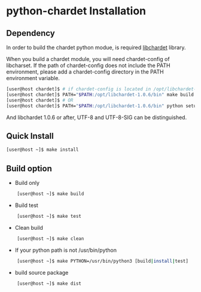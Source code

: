 python-chardet Installation
===

## Dependency

In order to build the chardet python modue, is required [libchardet](https://github.com/Joungkyun/libchardet) library.

When you build a chardet module, you will need chardet-config of libcharset.
If the path of chardet-config does not include the PATH environment, please
add a chardet-config directory in the PATH environment variable.

```bash
[user@host chardet]$ # if chardet-config is located in /opt/libchardet-1.0.5/bin
[user@host chardet]$ PATH="$PATH:/opt/libchardet-1.0.6/bin" make build
[user@host chardet]$ # OR
[user@host chardet]$ PATH="$PATH:/opt/libchardet-1.0.6/bin" python setup.py build
```

And libchardet 1.0.6 or after, UTF-8 and UTF-8-SIG can be distinguished. 

## Quick Install

```bash
[user@host ~]$ make install
```

## Build option

* Build only  
```bash
    [user@host ~]$ make build
```
* Build test
```bash
    [user@host ~]$ make test
```
*  Clean build
```bash
    [user@host ~]$ make clean
```
*  If your python path is not /usr/bin/python
```bash
    [user@host ~]$ make PYTHON=/usr/bin/python3 [build|install|test]
```
*  build source package
```bash
    [user@host ~]$ make dist
```
